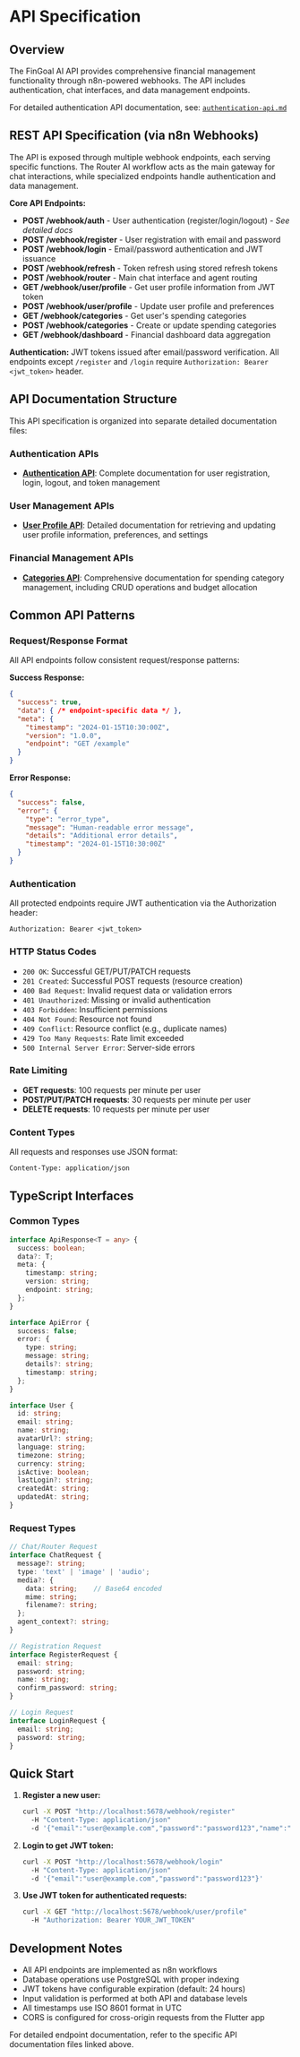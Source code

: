 # API Specification

## Overview

The FinGoal AI API provides comprehensive financial management functionality through n8n-powered webhooks. The API includes authentication, chat interfaces, and data management endpoints.

For detailed authentication API documentation, see: [`authentication-api.md`](./authentication-api.md)

## REST API Specification (via n8n Webhooks)

The API is exposed through multiple webhook endpoints, each serving specific functions. The Router AI workflow acts as the main gateway for chat interactions, while specialized endpoints handle authentication and data management.

**Core API Endpoints:**
*   **POST /webhook/auth** - User authentication (register/login/logout) - *See detailed docs*
*   **POST /webhook/register** - User registration with email and password
*   **POST /webhook/login** - Email/password authentication and JWT issuance
*   **POST /webhook/refresh** - Token refresh using stored refresh tokens
*   **POST /webhook/router** - Main chat interface and agent routing
*   **GET /webhook/user/profile** - Get user profile information from JWT token
*   **POST /webhook/user/profile** - Update user profile and preferences
*   **GET /webhook/categories** - Get user's spending categories
*   **POST /webhook/categories** - Create or update spending categories
*   **GET /webhook/dashboard** - Financial dashboard data aggregation

**Authentication:** JWT tokens issued after email/password verification. All endpoints except `/register` and `/login` require `Authorization: Bearer <jwt_token>` header.

## API Documentation Structure

This API specification is organized into separate detailed documentation files:

### Authentication APIs
- **[Authentication API](./authentication-api.md)**: Complete documentation for user registration, login, logout, and token management

### User Management APIs
- **[User Profile API](./user-profile-api.md)**: Detailed documentation for retrieving and updating user profile information, preferences, and settings

### Financial Management APIs
- **[Categories API](./categories-api.md)**: Comprehensive documentation for spending category management, including CRUD operations and budget allocation

## Common API Patterns

### Request/Response Format

All API endpoints follow consistent request/response patterns:

**Success Response:**
```json
{
  "success": true,
  "data": { /* endpoint-specific data */ },
  "meta": {
    "timestamp": "2024-01-15T10:30:00Z",
    "version": "1.0.0",
    "endpoint": "GET /example"
  }
}
```

**Error Response:**
```json
{
  "success": false,
  "error": {
    "type": "error_type",
    "message": "Human-readable error message",
    "details": "Additional error details",
    "timestamp": "2024-01-15T10:30:00Z"
  }
}
```

### Authentication

All protected endpoints require JWT authentication via the Authorization header:

```
Authorization: Bearer <jwt_token>
```

### HTTP Status Codes

- `200 OK`: Successful GET/PUT/PATCH requests
- `201 Created`: Successful POST requests (resource creation)
- `400 Bad Request`: Invalid request data or validation errors
- `401 Unauthorized`: Missing or invalid authentication
- `403 Forbidden`: Insufficient permissions
- `404 Not Found`: Resource not found
- `409 Conflict`: Resource conflict (e.g., duplicate names)
- `429 Too Many Requests`: Rate limit exceeded
- `500 Internal Server Error`: Server-side errors

### Rate Limiting

- **GET requests**: 100 requests per minute per user
- **POST/PUT/PATCH requests**: 30 requests per minute per user
- **DELETE requests**: 10 requests per minute per user

### Content Types

All requests and responses use JSON format:
```
Content-Type: application/json
```

## TypeScript Interfaces

### Common Types

```typescript
interface ApiResponse<T = any> {
  success: boolean;
  data?: T;
  meta: {
    timestamp: string;
    version: string;
    endpoint: string;
  };
}

interface ApiError {
  success: false;
  error: {
    type: string;
    message: string;
    details?: string;
    timestamp: string;
  };
}

interface User {
  id: string;
  email: string;
  name: string;
  avatarUrl?: string;
  language: string;
  timezone: string;
  currency: string;
  isActive: boolean;
  lastLogin?: string;
  createdAt: string;
  updatedAt: string;
}
```

### Request Types

```typescript
// Chat/Router Request
interface ChatRequest {
  message?: string;
  type: 'text' | 'image' | 'audio';
  media?: {
    data: string;    // Base64 encoded
    mime: string;
    filename?: string;
  };
  agent_context?: string;
}

// Registration Request
interface RegisterRequest {
  email: string;
  password: string;
  name: string;
  confirm_password: string;
}

// Login Request
interface LoginRequest {
  email: string;
  password: string;
}
```

## Quick Start

1. **Register a new user:**
   ```bash
   curl -X POST "http://localhost:5678/webhook/register" 
     -H "Content-Type: application/json" 
     -d '{"email":"user@example.com","password":"password123","name":"John Doe"}'
   ```

2. **Login to get JWT token:**
   ```bash
   curl -X POST "http://localhost:5678/webhook/login" 
     -H "Content-Type: application/json" 
     -d '{"email":"user@example.com","password":"password123"}'
   ```

3. **Use JWT token for authenticated requests:**
   ```bash
   curl -X GET "http://localhost:5678/webhook/user/profile" 
     -H "Authorization: Bearer YOUR_JWT_TOKEN"
   ```

## Development Notes

- All API endpoints are implemented as n8n workflows
- Database operations use PostgreSQL with proper indexing
- JWT tokens have configurable expiration (default: 24 hours)
- Input validation is performed at both API and database levels
- All timestamps use ISO 8601 format in UTC
- CORS is configured for cross-origin requests from the Flutter app

For detailed endpoint documentation, refer to the specific API documentation files linked above.

